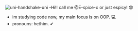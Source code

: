  ![uni-handshake-uni](https://github.com/user-attachments/assets/c250bc94-7557-4f2e-ae4b-37289268ba64) -Hi!! call me @E-spice-o or just espicy! 😎
 
- im studying code now, my main focus is on OOP. 💻
- pronouns: he/him. ✔


<!---
E-spice-o/E-spice-o is a ✨ special ✨ repository because its `README.md` (this file) appears on your GitHub profile.
You can click the Preview link to take a look at your changes.
--->
